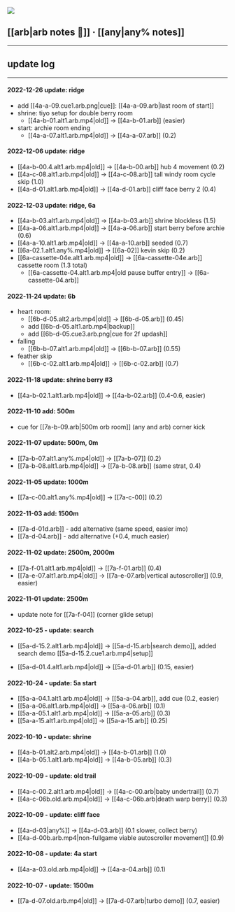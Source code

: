 
![](https://cdn.betterttv.net/emote/5f402fe68abf185d76c7617a/2x)

## [[arb|arb notes 🍓]]   ·   [[any|any% notes]]


---
## update log
---
#### 2022-12-26 update: ridge
- add [[4a-a-09.cue1.arb.png|cue]]: [[4a-a-09.arb|last room of start]]
- shrine: tiyo setup for double berry room
	- [[4a-b-01.alt1.arb.mp4|old]] -> [[4a-b-01.arb]] (easier)
- start: archie room ending
	- [[4a-a-07.alt1.arb.mp4|old]] -> [[4a-a-07.arb]] (0.2)
 
#### 2022-12-06 update: ridge
- [[4a-b-00.4.alt1.arb.mp4|old]] -> [[4a-b-00.arb]] hub 4 movement (0.2)
- [[4a-c-08.alt1.arb.mp4|old]] -> [[4a-c-08.arb]] tall windy room cycle skip (1.0)
- [[4a-d-01.alt1.arb.mp4|old]] -> [[4a-d-01.arb]] cliff face berry 2 (0.4)

#### 2022-12-03 update: ridge, 6a
- [[4a-b-03.alt1.arb.mp4|old]] -> [[4a-b-03.arb]] shrine blockless (1.5)
- [[4a-a-06.alt1.arb.mp4|old]] -> [[4a-a-06.arb]] start berry before archie (0.6)
- [[4a-a-10.alt1.arb.mp4|old]] -> [[4a-a-10.arb]] seeded (0.7)
- [[6a-02.1.alt1.any%.mp4|old]] -> [[6a-02]] kevin skip (0.2)
- [[6a-cassette-04e.alt1.arb.mp4|old]] -> [[6a-cassette-04e.arb]] cassette room (1.3 total)
	- [[6a-cassette-04.alt1.arb.mp4|old pause buffer entry]] -> [[6a-cassette-04.arb]]

#### 2022-11-24 update: 6b
- heart room:
	- [[6b-d-05.alt2.arb.mp4|old]] -> [[6b-d-05.arb]] (0.45)
	- add [[6b-d-05.alt1.arb.mp4|backup]]
	- add [[6b-d-05.cue3.arb.png|cue for 2f updash]]
- falling
	- [[6b-b-07.alt1.arb.mp4|old]] -> [[6b-b-07.arb]] (0.55)
- feather skip
	- [[6b-c-02.alt1.arb.mp4|old]] -> [[6b-c-02.arb]] (0.7)

#### 2022-11-18 update: shrine berry #3
- [[4a-b-02.1.alt1.arb.mp4|old]] -> [[4a-b-02.arb]] (0.4-0.6, easier)

#### 2022-11-10 add: 500m
- cue for [[7a-b-09.arb|500m orb room]] (any and arb) corner kick

#### 2022-11-07 update: 500m, 0m
- [[7a-b-07.alt1.any%.mp4|old]] -> [[7a-b-07]] (0.2)
- [[7a-b-08.alt1.arb.mp4|old]] -> [[7a-b-08.arb]] (same strat, 0.4)
 
#### 2022-11-05 update: 1000m
- [[7a-c-00.alt1.any%.mp4|old]] -> [[7a-c-00]] (0.2)

#### 2022-11-03 add: 1500m
* [[7a-d-01d.arb]] - add alternative (same speed, easier imo) 
* [[7a-d-04.arb]] - add alternative (+0.4, much easier)

#### 2022-11-02 update: 2500m, 2000m
* [[7a-f-01.alt1.arb.mp4|old]] -> [[7a-f-01.arb]] (0.4)
* [[7a-e-07.alt1.arb.mp4|old]] -> [[7a-e-07.arb|vertical autoscroller]] (0.9, easier)

#### 2022-11-01 update: 2500m
* update note for [[7a-f-04]] (corner glide setup)

#### 2022-10-25 - update: search
- [[5a-d-15.2.alt1.arb.mp4|old]] -> [[5a-d-15.arb|search demo]], added search demo [[5a-d-15.2.cue1.arb.mp4|setup]]
* [[5a-d-01.4.alt1.arb.mp4|old]] -> [[5a-d-01.arb]] (0.15, easier)

####  2022-10-24 - update: 5a start
* [[5a-a-04.1.alt1.arb.mp4|old]] -> [[5a-a-04.arb]], add cue (0.2, easier)
* [[5a-a-06.alt1.arb.mp4|old]] -> [[5a-a-06.arb]] (0.1)
* [[5a-a-05.1.alt1.arb.mp4|old]] -> [[5a-a-05.arb]] (0.3)
* [[5a-a-15.alt1.arb.mp4|old]] -> [[5a-a-15.arb]] (0.25)

#### 2022-10-10 - update: shrine
* [[4a-b-01.alt2.arb.mp4|old]] -> [[4a-b-01.arb]] (1.0)
* [[4a-b-05.1.alt1.arb.mp4|old]] -> [[4a-b-05.arb]] (0.3)

#### 2022-10-09 - update: old trail
* [[4a-c-00.2.alt1.arb.mp4|old]] -> [[4a-c-00.arb|baby undertrail]] (0.7)
* [[4a-c-06b.old.arb.mp4|old]] -> [[4a-c-06b.arb|death warp berry]] (0.3)

#### 2022-10-09 - update: cliff face
* [[4a-d-03|any%]] -> [[4a-d-03.arb]] (0.1 slower, collect berry)
* [[4a-d-00b.arb.mp4|non-fullgame viable autoscroller movement]] (0.9)

#### 2022-10-08 - update: 4a start
* [[4a-a-03.old.arb.mp4|old]] -> [[4a-a-04.arb]] (0.1)

#### 2022-10-07 - update: 1500m
* [[7a-d-07.old.arb.mp4|old]] -> [[7a-d-07.arb|turbo demo]] (0.7, easier)



